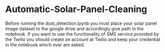 # Automatic-Solar-Panel-Cleaning
Before running the dust_detection.ipynb you must place your solar panel image dataset to the google drive and accordingly give path in the notebook. If you want to use the functionality of SMS service provided by the Twilio you should create an account at Twilio and keep your credential in the notebook which ever are asked.
